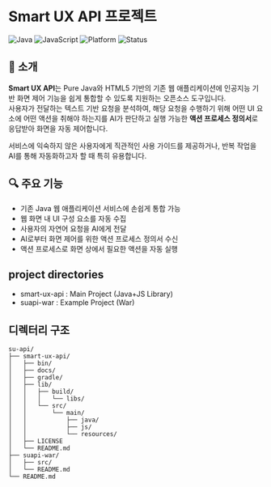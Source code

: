 # Smart UX API 프로젝트
![Java](https://img.shields.io/badge/language-Java-orange)
![JavaScript](https://img.shields.io/badge/language-JavaScript-yellow)
![Platform](https://img.shields.io/badge/platform-Web-blue)
![Status](https://img.shields.io/badge/status-Active-brightgreen) 

## 🧠 소개

**Smart UX API**는 Pure Java와 HTML5 기반의 기존 웹 애플리케이션에 인공지능 기반 화면 제어 기능을 쉽게 통합할 수 있도록 지원하는 오픈소스 도구입니다.  
사용자가 전달하는 텍스트 기반 요청을 분석하여, 해당 요청을 수행하기 위해 어떤 UI 요소에 어떤 액션을 취해야 하는지를 AI가 판단하고 실행 가능한 **액션 프로세스 정의서**로 응답받아 화면을 자동 제어합니다.

서비스에 익숙하지 않은 사용자에게 직관적인 사용 가이드를 제공하거나, 반복 작업을 AI를 통해 자동화하고자 할 때 특히 유용합니다.

## 🔍 주요 기능

- 기존 Java 웹 애플리케이션 서비스에 손쉽게 통합 가능
- 웹 화면 내 UI 구성 요소를 자동 수집
- 사용자의 자연어 요청을 AI에게 전달
- AI로부터 화면 제어를 위한 액션 프로세스 정의서 수신
- 액션 프로세스로 화면 상에서 필요한 액션을 자동 실행

## project directories
- smart-ux-api : Main Project (Java+JS Library)
- suapi-war : Example Project (War)

## 디렉터리 구조
```
su-api/
├── smart-ux-api/
│   ├── bin/
│   ├── docs/
│   ├── gradle/
│   ├── lib/
│   │   ├── build/
│   │   │   └── libs/
│   │   └── src/
│   │       └── main/
│   │           ├── java/
│   │           ├── js/
│   │           └── resources/
│   ├── LICENSE
│   └── README.md
├── suapi-war/
│   ├── src/
│   └── README.md
└── README.md
```


